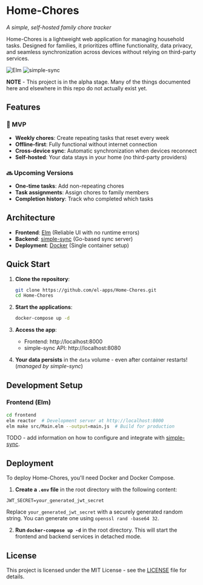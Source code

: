 # Home-Chores
*A simple, self-hosted family chore tracker*

Home-Chores is a lightweight web application for managing household tasks. Designed for families, it prioritizes offline functionality, data privacy, and seamless synchronization across devices without relying on third-party services.

![Elm](https://img.shields.io/badge/Elm-0.19.1-1293D8) ![simple-sync](https://img.shields.io/badge/simple--sync-Alpha-orange)

**NOTE** - This project is in the alpha stage. Many of the things documented here and elsewhere in this repo do not actually exist yet.

## Features

### 🎯 MVP
- **Weekly chores**: Create repeating tasks that reset every week
- **Offline-first**: Fully functional without internet connection
- **Cross-device sync**: Automatic synchronization when devices reconnect
- **Self-hosted**: Your data stays in your home (no third-party providers)

### 🔜 Upcoming Versions
- **One-time tasks**: Add non-repeating chores
- **Task assignments**: Assign chores to family members
- **Completion history**: Track who completed which tasks

## Architecture

- **Frontend**: [Elm](https://elm-lang.org/) (Reliable UI with no runtime errors)
- **Backend**: [simple-sync](https://github.com/kwila-cloud/simple-sync) (Go-based sync server)
- **Deployment**: [Docker](https://www.docker.com/) (Single container setup)

## Quick Start

1. **Clone the repository**:
   ```bash
   git clone https://github.com/el-apps/Home-Chores.git
   cd Home-Chores
   ```
1. **Start the applications**:
   ```bash
   docker-compose up -d
   ```
1. **Access the app**:
   - Frontend: http://localhost:8000
   - simple-sync API: http://localhost:8080

1. **Your data persists** in the `data` volume - even after container restarts! (*managed by simple-sync*)

## Development Setup

### Frontend (Elm)
```bash
cd frontend
elm reactor  # Development server at http://localhost:8000
elm make src/Main.elm --output=main.js  # Build for production
```
TODO - add information on how to configure and integrate with [simple-sync](https://github.com/kwila-cloud/simple-sync).

## Deployment

To deploy Home-Chores, you'll need Docker and Docker Compose.

1.  **Create a `.env` file** in the root directory with the following content:

```
JWT_SECRET=your_generated_jwt_secret
```

   Replace `your_generated_jwt_secret` with a securely generated random string. You can generate one using `openssl rand -base64 32`.

2.  **Run `docker-compose up -d`** in the root directory. This will start the frontend and backend services in detached mode.

## License

This project is licensed under the MIT License - see the [LICENSE](LICENSE) file for details.
